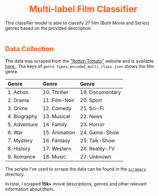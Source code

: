 <h1 align='center' style=color:#fe5e21;><strong>Multi-label Film Classifier</strong></h1>

This classifier model is able to classify 27 film (Both Movie and Series) genres based on the provided description. <br/>
<br/>

 <h2 style=color:#fe5e21;>Data Collection</h2>

The data was scraped from the ["Rotten Tomato"](https://www.rottentomatoes.com/) website and is available [here.](https://github.com/RezuwanHassan262/Universal-Language-Model-Fine-tuning-for-Text-Classification-Implementation/blob/main/data/film_details.csv). The keys of `genre_types_encoded_multi_class.json` shows the film genre.


|             Genre             |             Genre          |            Genre           |       
|:------------------------------|:---------------------------|:---------------------------|
| 1. Action                     | 10. Thriller               | 19. Documentary            |       
| 2. Drama                      | 11. Film-Noir              | 20. Sport                  |
| 3. Crime                      | 12. Comedy                 | 21. Sci-Fi                 |
| 4. Biography                  | 13. Musical                | 22. News                   |
| 5. Adventure                  | 14. Family                 | 23. Horror                 |
| 6. War                        | 15. Animation              | 24. Game-Show              |
| 7. Mystery                    | 16. Fantasy                | 25. Talk-Show              |
| 8. History                    | 17. Western                | 26. Reality-TV             |
| 9. Romance                    | 18. Music                  | 27. Unknown                |

The scripts I've used to scrape the data can be found in the [`scrapers`](https://github.com/RezuwanHassan262/Multi-label-Film-Classifier/tree/main/scripts) directory. 

In total, I scraped **15k+** movie descriptions, genres and other relevant information about them.

